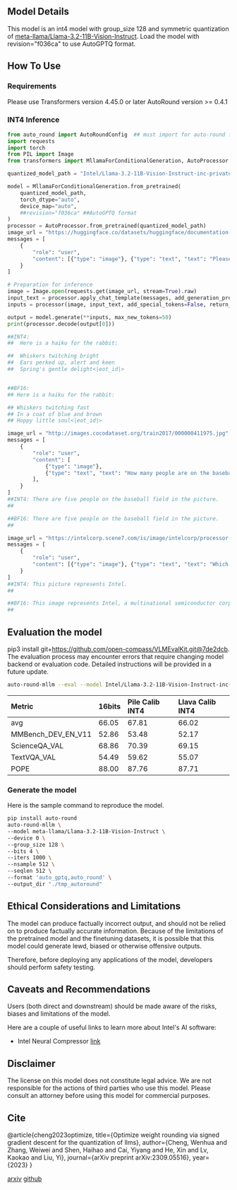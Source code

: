 
## Model Details

This model is an int4 model with group_size 128 and symmetric quantization of [meta-llama/Llama-3.2-11B-Vision-Instruct](https://huggingface.co/meta-llama/Llama-3.2-11B-Vision-Instruct). Load the model with revision="f036ca" to use AutoGPTQ format.

## How To Use

### Requirements
Please use Transformers version 4.45.0 or later
AutoRound version >= 0.4.1

### INT4 Inference
```python
from auto_round import AutoRoundConfig  ## must import for auto-round format
import requests
import torch
from PIL import Image
from transformers import MllamaForConditionalGeneration, AutoProcessor

quantized_model_path = "Intel/Llama-3.2-11B-Vision-Instruct-inc-private"

model = MllamaForConditionalGeneration.from_pretrained(
    quantized_model_path,
    torch_dtype="auto",
    device_map="auto",
    ##revision="f036ca" ##AutoGPTQ format
)
processor = AutoProcessor.from_pretrained(quantized_model_path)
image_url = "https://huggingface.co/datasets/huggingface/documentation-images/resolve/0052a70beed5bf71b92610a43a52df6d286cd5f3/diffusers/rabbit.jpg"
messages = [
    {
        "role": "user",
        "content": [{"type": "image"}, {"type": "text", "text": "Please write a haiku for this one, it would be: "}],
    }
]

# Preparation for inference
image = Image.open(requests.get(image_url, stream=True).raw)
input_text = processor.apply_chat_template(messages, add_generation_prompt=True)
inputs = processor(image, input_text, add_special_tokens=False, return_tensors="pt").to(model.device)

output = model.generate(**inputs, max_new_tokens=50)
print(processor.decode(output[0]))

##INT4:
##  Here is a haiku for the rabbit:

##  Whiskers twitching bright
##  Ears perked up, alert and keen
##  Spring's gentle delight<|eot_id|>


##BF16:
## Here is a haiku for the rabbit:

## Whiskers twitching fast
## In a coat of blue and brown
## Hoppy little soul<|eot_id|>

image_url = "http://images.cocodataset.org/train2017/000000411975.jpg"
messages = [
    {
        "role": "user",
        "content": [
            {"type": "image"},
            {"type": "text", "text": "How many people are on the baseball field in the picture?"},
        ],
    }
]
##INT4: There are five people on the baseball field in the picture.
##

##BF16: There are five people on the baseball field in the picture.
##

image_url = "https://intelcorp.scene7.com/is/image/intelcorp/processor-overview-framed-badge:1920-1080?wid=480&hei=270"
messages = [
    {
        "role": "user",
        "content": [{"type": "image"}, {"type": "text", "text": "Which company does this picture represent?"}],
    }
]
##INT4: This picture represents Intel.
##

##BF16: This image represents Intel, a multinational semiconductor corporation headquartered in Santa Clara, California.
##
```

## Evaluation the model
pip3 install git+https://github.com/open-compass/VLMEvalKit.git@7de2dcb. The evaluation process may encounter errors that require changing model backend or evaluation code. Detailed instructions will be provided in a future update.
```bash
auto-round-mllm --eval --model Intel/Llama-3.2-11B-Vision-Instruct-inc-private --tasks MMBench_DEV_EN_V11,ScienceQA_VAL,TextVQA_VAL,POPE --output_dir "./eval_result"
```
|Metric             |16bits|Pile Calib INT4  |Llava Calib INT4|
|:-------------------|:------|:------|:------|
|avg                |66.05 |67.81 |66.02 |
|MMBench_DEV_EN_V11 |52.86 |53.48 |52.17 |
|ScienceQA_VAL      |68.86 |70.39 |69.15 |
|TextVQA_VAL        |54.49 |59.62 |55.07 |
|POPE               |88.00 |87.76 |87.71 |

### Generate the model
Here is the sample command to reproduce the model.
```bash
pip install auto-round
auto-round-mllm \
--model meta-llama/Llama-3.2-11B-Vision-Instruct \
--device 0 \
--group_size 128 \
--bits 4 \
--iters 1000 \
--nsample 512 \
--seqlen 512 \
--format 'auto_gptq,auto_round' \
--output_dir "./tmp_autoround"
```

## Ethical Considerations and Limitations

The model can produce factually incorrect output, and should not be relied on to produce factually accurate information. Because of the limitations of the pretrained model and the finetuning datasets, it is possible that this model could generate lewd, biased or otherwise offensive outputs.

Therefore, before deploying any applications of the model, developers should perform safety testing.

## Caveats and Recommendations

Users (both direct and downstream) should be made aware of the risks, biases and limitations of the model.

Here are a couple of useful links to learn more about Intel's AI software:

- Intel Neural Compressor [link](https://github.com/intel/neural-compressor)

## Disclaimer

The license on this model does not constitute legal advice. We are not responsible for the actions of third parties who use this model. Please consult an attorney before using this model for commercial purposes.

## Cite

@article{cheng2023optimize, title={Optimize weight rounding via signed gradient descent for the quantization of llms}, author={Cheng, Wenhua and Zhang, Weiwei and Shen, Haihao and Cai, Yiyang and He, Xin and Lv, Kaokao and Liu, Yi}, journal={arXiv preprint arXiv:2309.05516}, year={2023} }

[arxiv](https://arxiv.org/abs/2309.05516) [github](https://github.com/intel/auto-round)
